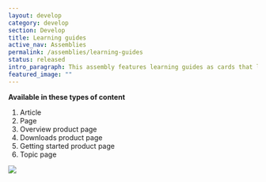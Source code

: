 ```yaml
---
layout: develop
category: develop
section: Develop
title: Learning guides
active_nav: Assemblies
permalink: /assemblies/learning-guides
status: released
intro_paragraph: This assembly features learning guides as cards that link to the full learning guide connection. A title and description can be added above the cards and a CTA may be added below.
featured_image: ""
---
```

**Available in these types of content**

1. Article
2. Page
3. Overview product page
4. Downloads product page
5. Getting started product page
6. Topic page

![](/design-manual/assets/uploads/learning-guides-example.png)
